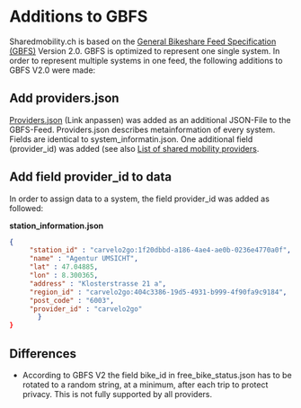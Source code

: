 # Additions to GBFS

Sharedmobility.ch is based on the [General Bikeshare Feed Specification (GBFS)](https://github.com/SFOE/sharedmobility/blob/main/Access%20the%20data.md) Version 2.0.
GBFS is optimized to represent one single system. In order to represent multiple systems in one feed, the following additions to GBFS V2.0 were made:

## Add providers.json

[Providers.json](https://bfe-test.oevfahrplan.ch/providers.json) (Link anpassen) was added as an additional JSON-File to the GBFS-Feed. Providers.json describes metainformation of every system. Fields are identical to system_informatin.json. One additional field (provider_id) was added (see also [List of shared mobility providers](https://github.com/SFOE/sharedmobility/blob/main/List%20of%20shared%20mobility%20providers.md).

## Add field provider_id to data

In order to assign data to a system, the field provider_id was added as followed:

**station_information.json**

 ```json
{
      "station_id" : "carvelo2go:1f20dbbd-a186-4ae4-ae0b-0236e4770a0f",
      "name" : "Agentur UMSICHT",
      "lat" : 47.04885,
      "lon" : 8.300365,
      "address" : "Klosterstrasse 21 a",
      "region_id" : "carvelo2go:404c3386-19d5-4931-b999-4f90fa9c9184",
      "post_code" : "6003",
      "provider_id" : "carvelo2go"
		}
}
```





## Differences
* According to GBFS V2 the field bike_id in free_bike_status.json has to be rotated to a random string, at a minimum, after each trip to protect privacy. This is not fully supported by all providers.
